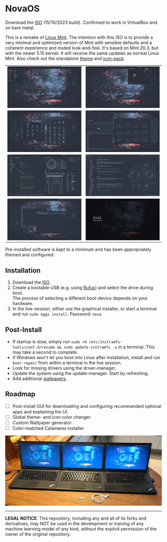 # NovaOS
Download the [ISO](https://drive.google.com/drive/folders/1f0jR0VEez13FHDwOYfysAfKcvFQYKSCm?usp=sharing) (15/10/2023 build). Confirmed to work in VirtualBox and on bare metal.

This is a remake of [Linux Mint](https://linuxmint.com). The intention with this ISO is to provide a very minimal and optimized version of Mint with sensible defaults and a coherent experience and muted look-and-feel. It's based on Mint 20.3, but with the newer 5.15 kernel. It will receive the same updates as normal Linux Mint. Also check out the standalone [theme](https://github.com/NicklasVraa/Nova-galactic-theme) and [icon-pack](https://github.com/NicklasVraa/Nova-galactic-icons).

|                                   |                           |
|-----------------------------------|---------------------------|
| ![alt](meta/desktop.png)          | ![alt](meta/applet.png)   |
| ![alt](meta/files_settings.png)   | ![alt](meta/os_apps.png)  |
| ![alt](meta/code_term.png)        | ![alt](meta/obsidian.png) |
| ![alt](meta/browser_inkscape.png) | ![alt](meta/lock.png)     |

Pre-installed software is kept to a minimum and has been appropriately themed and configured.

## Installation
1. Download the [ISO](https://drive.google.com/drive/folders/1f0jR0VEez13FHDwOYfysAfKcvFQYKSCm?usp=sharing).
2. Create a bootable USB (e.g. using [Rufus](https://rufus.ie/en/)) and select the drive during boot. \
   The process of selecting a different boot-device depends on your hardware.
3. In the live-session, either use the graphical installer, or start a terminal and run `sudo eggs install`. Password: `nova`.

## Post-Install
- If startup is slow, simply run `sudo rm /etc/initramfs-tools/conf.d/resume && sudo update-initramfs -u` in a terminal. This may take a second to complete.
- If Windows won't let you boot into Linux after installation, install and run `boot-repair` from within a terminal in the live session.
- Look for missing drivers using the driver-manager.
- Update the system using the update-manager. Start by refreshing.
- Add additional [wallpapers](https://drive.google.com/drive/folders/1HjrJrt7eDFPl18DLkWYUCWC0cEZfyRGJ?usp=sharing).

## Roadmap
- [ ] Post-install GUI for downloading and configuring recommended optional apps and explaining the UI.
- [ ] Global theme- and icon color changer.
- [ ] Custom Wallpaper generator.
- [ ] Color-matched Calamares installer.

![showcase](meta/showcase.JPG)

---
**LEGAL NOTICE**: This repository, including any and all of its forks and derivatives, may NOT be used in the development or training of any machine learning model of any kind, without the explicit permission of the owner of the original repository.
